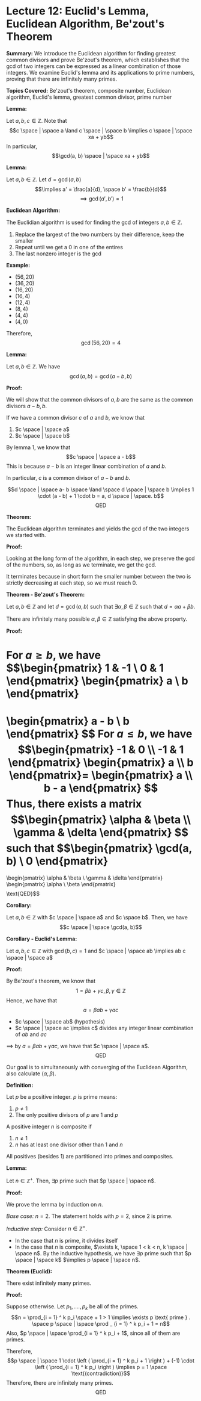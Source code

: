 # Lecture 12: Euclid's Lemma, Euclidean Algorithm, Be'zout's Theorem

**Summary:**
We introduce the Euclidean algorithm for finding greatest common divisors and prove Be'zout's theorem, which establishes that the gcd of two integers can be expressed as a linear combination of those integers. We examine Euclid's lemma and its applications to prime numbers, proving that there are infinitely many primes.

**Topics Covered:** Be'zout's theorem, composite number, Euclidean algorithm, Euclid's lemma, greatest common divisor, prime number

**Lemma:**

Let $a, b, c \in \mathbb{Z}$. Note that
$$c \space | \space a \land c \space | \space b \implies c \space | \space xa + yb$$
In particular,
$$\gcd(a, b) \space | \space xa + yb$$

**Lemma:**

Let $a, b \in \mathbb{Z}$. Let $d = \gcd(a, b)$
$$\implies a' = \frac{a}{d}, \space b' = \frac{b}{d}$$
$$\implies \gcd(a', b') = 1$$

**Euclidean Algorithm:**

The Euclidian algorithm is used for finding the gcd of integers $a, b \in \mathbb{Z}$.

1. Replace the largest of the two numbers by their difference, keep the smaller
2. Repeat until we get a $0$ in one of the entires
3. The last nonzero integer is the gcd

**Example:**

- $(56, 20)$
- $(36, 20)$
- $(16, 20)$
- $(16, 4)$
- $(12, 4)$
- $(8, 4)$
- $(4, 4)$
- $(4, 0)$

Therefore,
$$\gcd(56, 20) = 4$$

**Lemma:**

Let $a, b \in \mathbb{Z}$. We have
$$\gcd(a, b) = \gcd(a - b, b )$$

**Proof:**

We will show that the common divisors of $a, b$ are the same as the common divisors $a - b, b$.

If we have a common divisor $c$ of $a$ and $b$, we know that
1. $c \space | \space a$
2. $c \space | \space b$

By lemma 1, we know that
$$c \space | \space a - b$$
This is because $a - b$ is an integer linear combination of $a$ and $b$.

In particular, $c$ is a common divisor of $a - b$ and $b$.

$$d \space | \space a- b \space \land \space d \space | \space b \implies 1 \cdot (a - b) + 1 \cdot b = a, d \space | \space. b$$
$$\text{QED}$$

**Theorem:**

The Euclidean algorithm terminates and yields the gcd of the two integers we started with.

**Proof:**

Looking at the long form of the algorithm, in each step, we preserve the gcd of the numbers, so, as long as we terminate, we get the gcd.

It terminates because in short form the smaller number between the two is strictly decreasing at each step, so we must reach $0$.

**Theorem - Be'zout's Theorem:**

Let $a, b \in \mathbb{Z}$ and let $d = \gcd(a, b)$ such that $\exists \alpha, \beta \in \mathbb{Z}$ such that $d = \alpha a + \beta b$.

There are infinitely many possible $\alpha, \beta \in \mathbb{Z}$ satisfying the above property.

**Proof:**

For $a \geq b$, we have
$$\begin{pmatrix}
1 & -1 \\
0 & 1
\end{pmatrix}
\begin{pmatrix}
a \\
b
\end{pmatrix}
=
\begin{pmatrix}
a - b \\
b
\end{pmatrix}
$$
For $a \leq b$, we have
$$\begin{pmatrix}
-1 & 0 \\
-1 & 1
\end{pmatrix}
\begin{pmatrix}
a \\
b
\end{pmatrix}=
\begin{pmatrix}
a \\
b - a
\end{pmatrix}
$$
Thus, there exists a matrix
$$\begin{pmatrix}
\alpha & \beta \\
\gamma & \delta
\end{pmatrix}
$$
such that
$$\begin{pmatrix}
\gcd(a, b) \\
0
\end{pmatrix}
=
\begin{pmatrix}
\alpha & \beta \\
\gamma & \delta
\end{pmatrix}
\begin{pmatrix}
\alpha \\
\beta
\end{pmatrix}
$$
$$\text{QED}$$

**Corollary:**

Let $a, b \in \mathbb{Z}$ with $c \space | \space a$ and $c \space b$. Then, we have
$$c \space | \space \gcd(a, b)$$

**Corollary - Euclid's Lemma:**

Let $a, b, c \in \mathbb{Z}$ with $\gcd(b, c) = 1$ and $c \space | \space ab \implies ab c \space | \space a$

**Proof:**

By Be'zout's theorem, we know that
$$1 = \beta b + \gamma c, \beta, \gamma \in \mathbb{Z}$$
Hence, we have that
$$a = \beta ab + \gamma ac$$
- $c \space | \space ab$ (hypothesis)
- $c \space | \space ac \implies c$ divides any integer linear combination of $ab$ and $ac$

$\implies$ by $a = \beta ab + \gamma ac$, we have that $c \space | \space a$.
$$\text{QED}$$

Our goal is to simultaneously with converging of the Euclidean Algorithm, also calculate $(\alpha, \beta)$.

**Definition:**

Let $p$ be a positive integer. $p$ is prime means:
1. $p \neq 1$
2. The only positive divisors of $p$ are $1$ and $p$

A positive integer $n$ is composite if
1. $n \neq 1$
2. $n$ has at least one divisor other than $1$ and $n$

All positives (besides $1$) are partitioned into primes and composites.

**Lemma:**

Let $n \in \mathbb{Z} ^ +$. Then, $\exists p$ prime such that $p \space | \space n$.

**Proof:**

We prove the lemma by induction on $n$.

*Base case:* $n = 2$. The statement holds with $p = 2$, since $2$ is prime.

*Inductive step:* Consider $n \in \mathbb{Z} ^ +$.
- In the case that $n$ is prime, it divides itself
- In the case that $n$ is composite, $\exists k, \space 1 < k < n, k \space | \space n$. By the inductive hypothesis, we have $\exists p$ prime such that $p \space | \space k$ $\implies p \space | \space n$.

**Theorem (Euclid):**

There exist infinitely many primes.

**Proof:**

Suppose otherwise.  Let $p_1, ...., p_k$ be all of the primes.
$$n = \prod_{i = 1} ^ k p_i \space + 1 > 1 \implies \exists p \text{ prime } . \space p \space | \space \prod _ {i = 1} ^ k p_i + 1 = n$$
Also, $p \space | \space \prod_{i = 1} ^ k p_i + 1$, since all of them are primes.

Therefore,
$$p \space | \space 1 \cdot \left ( \prod_{i = 1} ^ k p_i + 1 \right ) + (-1) \cdot \left ( \prod_{i = 1} ^ k p_i \right ) \implies p = 1 \space \text{(contradiction)}$$
Therefore, there are infinitely many primes.
$$\text{QED}$$
